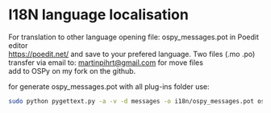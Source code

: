I18N language localisation
====

For translation to other language opening file: ospy_messages.pot in Poedit editor  
https://poedit.net/ and save to your prefered language. Two files (.mo .po)  
transfer via email to: martinpihrt@gmail.com for move files  
add to OSPy on my fork on the github.

for generate ospy_messages.pot with all plug-ins folder use:
```bash
sudo python pygettext.py -a -v -d messages -o i18n/ospy_messages.pot ospy/\*.py ospy/templates/\*.html plugins/*/\*.py plugins/*/templates/\*.html setup.py
```

